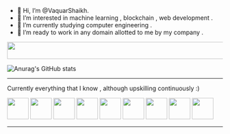 - 👋 Hi, I’m @VaquarShaikh.
- 👀 I’m interested in machine learning , blockchain , web development .
- 🌱 I’m currently studying computer engineering .
- 💞️ I’m ready to work in any domain allotted to me by my company .

<img src="https://media.giphy.com/media/4UzW8S83pWoKs/giphy.gif" width="1300" height="40" />

![Anurag's GitHub stats](https://github-readme-stats.vercel.app/api?username=VaquarShaikh&show_icons=true&theme=radical)

---
Currently everything that I know , although upskilling continuously :)

<img src="https://cdn.worldvectorlogo.com/logos/blockchain.svg" width="50" height="50" /> <img src = "https://cdn.worldvectorlogo.com/logos/c.svg" width = "50" height = "50" /> <img src = "https://cdn.worldvectorlogo.com/logos/java.svg" width = "50" height = "50" /> <img src = "https://cdn.worldvectorlogo.com/logos/python-5.svg" width = "50" height = "50" /> <img src = "https://cdn.worldvectorlogo.com/logos/html-1.svg" width = "50" height = "50" /> <img src = "https://cdn.worldvectorlogo.com/logos/css-3.svg" width = "50" height = "50" /> <img src = "https://miro.medium.com/max/579/1*lI0nR91pNegb9mwLmgNgQQ.png" width = "50" height = "50" /> <img src = "https://www.europlanet-society.org/wp-content/uploads/2020/11/Europlanet_Machine_Learning_Logo_Combined_Black.png" width = "50" height = "50" /> <img src="https://previews.123rf.com/images/essaphear/essaphear1709/essaphear170900001/86808937-data-science-logo-ic%C3%B4ne-design-vector.jpg" width="50" height="50" />

---

<!---
VaquarShaikh/VaquarShaikh is a ✨ special ✨ repository because its `README.md` (this file) appears on your GitHub profile.
You can click the Preview link to take a look at your changes.
--->
